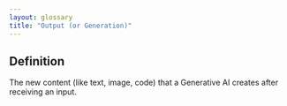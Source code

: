 ```yaml
---
layout: glossary
title: "Output (or Generation)"
---
```


## Definition
The new content (like text, image, code) that a Generative AI creates after receiving an input.
